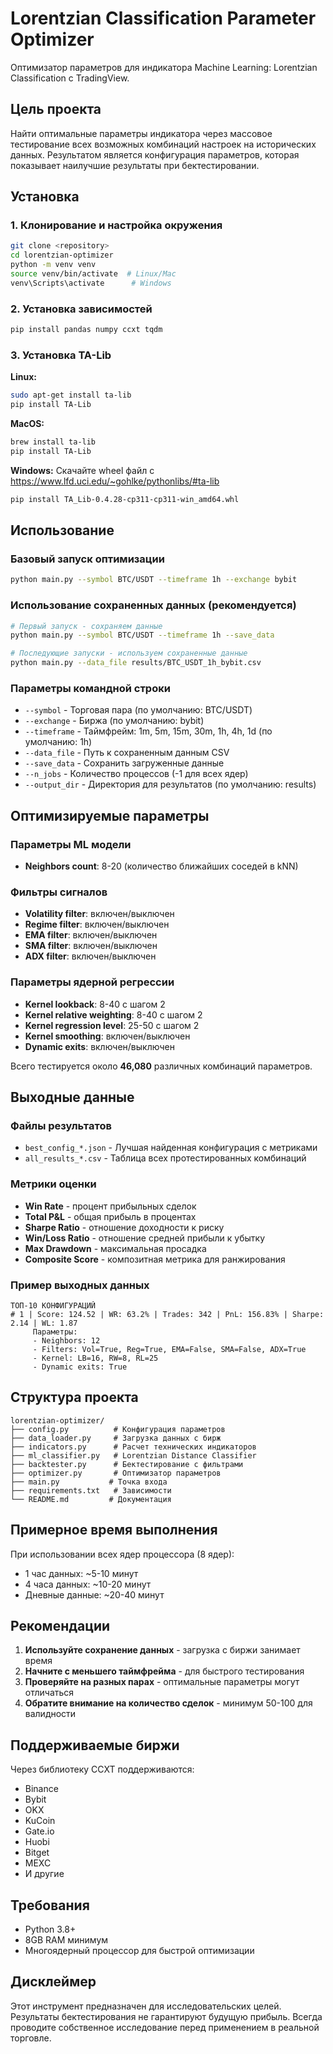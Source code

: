 # Lorentzian Classification Parameter Optimizer

Оптимизатор параметров для индикатора Machine Learning: Lorentzian Classification с TradingView.

## Цель проекта

Найти оптимальные параметры индикатора через массовое тестирование всех возможных комбинаций настроек на исторических данных. Результатом является конфигурация параметров, которая показывает наилучшие результаты при бектестировании.

## Установка

### 1. Клонирование и настройка окружения
```bash
git clone <repository>
cd lorentzian-optimizer
python -m venv venv
source venv/bin/activate  # Linux/Mac
venv\Scripts\activate      # Windows
```

### 2. Установка зависимостей
```bash
pip install pandas numpy ccxt tqdm
```

### 3. Установка TA-Lib

**Linux:**
```bash
sudo apt-get install ta-lib
pip install TA-Lib
```

**MacOS:**
```bash
brew install ta-lib
pip install TA-Lib
```

**Windows:**
Скачайте wheel файл с https://www.lfd.uci.edu/~gohlke/pythonlibs/#ta-lib
```bash
pip install TA_Lib‑0.4.28‑cp311‑cp311‑win_amd64.whl
```

## Использование

### Базовый запуск оптимизации
```bash
python main.py --symbol BTC/USDT --timeframe 1h --exchange bybit
```

### Использование сохраненных данных (рекомендуется)
```bash
# Первый запуск - сохраняем данные
python main.py --symbol BTC/USDT --timeframe 1h --save_data

# Последующие запуски - используем сохраненные данные
python main.py --data_file results/BTC_USDT_1h_bybit.csv
```

### Параметры командной строки

- `--symbol` - Торговая пара (по умолчанию: BTC/USDT)
- `--exchange` - Биржа (по умолчанию: bybit)
- `--timeframe` - Таймфрейм: 1m, 5m, 15m, 30m, 1h, 4h, 1d (по умолчанию: 1h)
- `--data_file` - Путь к сохраненным данным CSV
- `--save_data` - Сохранить загруженные данные
- `--n_jobs` - Количество процессов (-1 для всех ядер)
- `--output_dir` - Директория для результатов (по умолчанию: results)

## Оптимизируемые параметры

### Параметры ML модели
- **Neighbors count**: 8-20 (количество ближайших соседей в kNN)

### Фильтры сигналов
- **Volatility filter**: включен/выключен
- **Regime filter**: включен/выключен  
- **EMA filter**: включен/выключен
- **SMA filter**: включен/выключен
- **ADX filter**: включен/выключен

### Параметры ядерной регрессии
- **Kernel lookback**: 8-40 с шагом 2
- **Kernel relative weighting**: 8-40 с шагом 2
- **Kernel regression level**: 25-50 с шагом 2
- **Kernel smoothing**: включен/выключен
- **Dynamic exits**: включен/выключен

Всего тестируется около **46,080** различных комбинаций параметров.

## Выходные данные

### Файлы результатов
- `best_config_*.json` - Лучшая найденная конфигурация с метриками
- `all_results_*.csv` - Таблица всех протестированных комбинаций

### Метрики оценки
- **Win Rate** - процент прибыльных сделок
- **Total P&L** - общая прибыль в процентах
- **Sharpe Ratio** - отношение доходности к риску
- **Win/Loss Ratio** - отношение средней прибыли к убытку
- **Max Drawdown** - максимальная просадка
- **Composite Score** - композитная метрика для ранжирования

### Пример выходных данных
```
ТОП-10 КОНФИГУРАЦИЙ
# 1 | Score: 124.52 | WR: 63.2% | Trades: 342 | PnL: 156.83% | Sharpe: 2.14 | WL: 1.87
     Параметры:
     - Neighbors: 12
     - Filters: Vol=True, Reg=True, EMA=False, SMA=False, ADX=True
     - Kernel: LB=16, RW=8, RL=25
     - Dynamic exits: True
```

## Структура проекта

```
lorentzian-optimizer/
├── config.py          # Конфигурация параметров
├── data_loader.py     # Загрузка данных с бирж
├── indicators.py      # Расчет технических индикаторов
├── ml_classifier.py   # Lorentzian Distance Classifier
├── backtester.py      # Бектестирование с фильтрами
├── optimizer.py       # Оптимизатор параметров
├── main.py           # Точка входа
├── requirements.txt   # Зависимости
└── README.md         # Документация
```

## Примерное время выполнения

При использовании всех ядер процессора (8 ядер):
- 1 час данных: ~5-10 минут
- 4 часа данных: ~10-20 минут
- Дневные данные: ~20-40 минут

## Рекомендации

1. **Используйте сохранение данных** - загрузка с биржи занимает время
2. **Начните с меньшего таймфрейма** - для быстрого тестирования
3. **Проверяйте на разных парах** - оптимальные параметры могут отличаться
4. **Обратите внимание на количество сделок** - минимум 50-100 для валидности

## Поддерживаемые биржи

Через библиотеку CCXT поддерживаются:
- Binance
- Bybit
- OKX
- KuCoin
- Gate.io
- Huobi
- Bitget
- MEXC
- И другие

## Требования

- Python 3.8+
- 8GB RAM минимум
- Многоядерный процессор для быстрой оптимизации

## Дисклеймер

Этот инструмент предназначен для исследовательских целей. Результаты бектестирования не гарантируют будущую прибыль. Всегда проводите собственное исследование перед применением в реальной торговле.